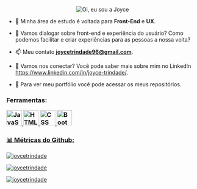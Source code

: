 <p align="center">
  <img src="https://github.com/joycetrindade/joycetrindade/raw/main/assets/header-github.gif (1) (1).gif" alt="Oi, eu sou a Joyce" > 
</p>

<!--
How to make the bio gif ?
💜 Thanks to [matyo91](https://github.com/matyo91)

I made my with https://codesandbox.io/s/github-profile-2ijk7
Then i recorded my screen to gif on Mac with Quicktime  and save result to [assets/github.mov](assets/github.mov)
This [GIF converter](https://ezgif.com/video-to-gif) help me to create a dedicated command that convert MOV to GIF.
Then i save result to [assets/github.gif](assets/github.gif)
-->

- 🌱 Minha área de estudo é voltada para **Front-End** e **UX**.

- 💬 Vamos dialogar sobre front-end e experiência do usuário? Como podemos facilitar e criar experiências para as pessoas a nossa volta?

- 📫 Meu contato **joycetrindade96@gmail.com**.

- 📄 Vamos nos conectar? Você pode saber mais sobre mim no LinkedIn https://www.linkedin.com/in/joyce-trindade/.

- 📄 Para ver meu portfólio você pode acessar os meus repositórios.

<h3 align="left">Ferramentas:
          </ h3>
          <p align= "left"><a href= <img src="https://cdn.jsdelivr.net/gh/devicons/devicon/icons/figma/figma-original.svg" alt="Figma" width="40" height="40" </a>
 <img src="https://cdn.jsdelivr.net/gh/devicons/devicon/icons/javascript/javascript.svg" alt="JavaScript" width="40" height="40" </a> <img src="https://cdn.jsdelivr.net/gh/devicons/devicon/icons/html5/html5-original.svg" alt="HTML" width="40" height="40"</a> <img src="https://cdn.jsdelivr.net/gh/devicons/devicon/icons/css3/css3-original.svg" alt="CSS" width="40" height="40" </a> <img src="https://cdn.jsdelivr.net/gh/devicons/devicon/icons/bootstrap/bootstrap-original.svg" alt="BootStrap" width="40" height="40" </a> 

<h3 align="left"> 📊 Métricas do Github: </h3>
<p align="left"> <img src="https://komarev.com/ghpvc/?username=joycetrindade&label=Profile%20views&color=0e75b6&style=flat" alt="joycetrindade" /> </p>

<p><img align="center" src="https://github-readme-stats.vercel.app/api?username=joycetrindade&show_icons=true&locale=en" alt="joycetrindade" /></p>

<p><img align="center" src="https://github-readme-streak-stats.herokuapp.com/?user=joycetrindade&" alt="joycetrindade" /></p>
          
